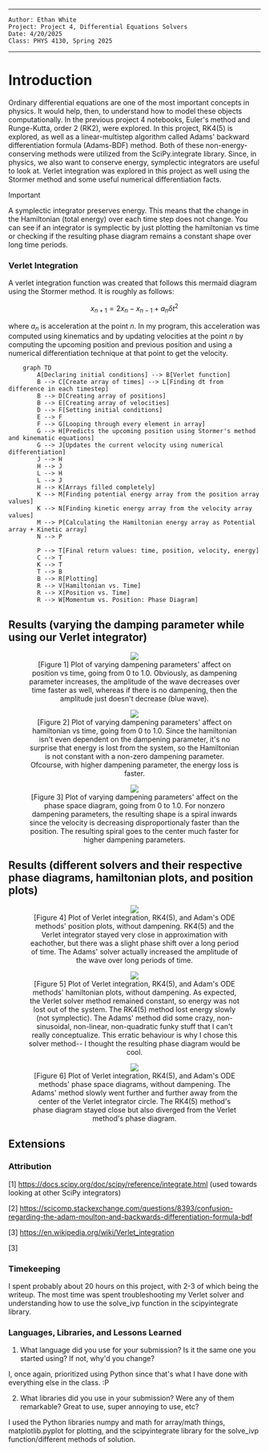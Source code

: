 

---
    Author: Ethan White
    Project: Project 4, Differential Equations Solvers
    Date: 4/20/2025
    Class: PHYS 4130, Spring 2025
---


# Introduction

Ordinary differential equations are one of the most important concepts in physics. It would help, then, to understand how to model these objects computationally. In the previous project 4 notebooks, Euler's method and Runge-Kutta, order 2 (RK2), were explored. In this project, RK4(5) is explored, as well as a linear-multistep algorithm called Adams' backward differentiation formula (Adams-BDF) method. Both of these non-energy-conserving methods were utilized from the SciPy.integrate library. Since, in physics, we also want to conserve energy, symplectic integrators are useful to look at. Verlet integration was explored in this project as well using the Stormer method and some useful numerical differentiation facts. 

> [!IMPORTANT]
> A symplectic integrator preserves energy. This means that the change in the Hamiltonian (total energy) over each time step does not change. You can see if an integrator is symplectic by just plotting the hamiltonian vs time or checking if the resulting phase diagram remains a constant shape over long time periods.

### Verlet Integration

A verlet integration function was created that follows this mermaid diagram using the Stormer method. It is roughly as follows:

$$
x_{n+1}=2x_n-x_{n-1}+a_n\delta t^2
$$

where $a_n$ is acceleration at the point $n$. In my program, this acceleration was computed using kinematics and by updating velocities at the point $n$ by computing the upcoming position and previous position and using a numerical differentiation technique at that point to get the velocity.

```mermaid
    graph TD
        A[Declaring initial conditions] --> B[Verlet function]
        B --> C[Create array of times] --> L[Finding dt from difference in each timestep] 
        B --> D[Creating array of positions]
        B --> E[Creating array of velocities]
        D --> F[Setting initial conditions]
        E --> F
        F --> G[Looping through every element in array]
        G --> H[Predicts the upcoming position using Stormer's method and kinematic equations]
        G --> J[Updates the current velocity using numerical differentiation]
        J --> H
        H --> J
        L --> H
        L --> J
        H --> K[Arrays filled completely]
        K --> M[Finding potential energy array from the position array values]
        K --> N[Finding kinetic energy array from the velocity array values]
        M --> P[Calculating the Hamiltonian energy array as Potential array + Kinetic array]
        N --> P

        P --> T[Final return values: time, position, velocity, energy]
        C --> T
        K --> T
        T --> B
        B --> R[Plotting]
        R --> V[Hamiltonian vs. Time]
        R --> X[Position vs. Time]
        R --> W[Momentum vs. Position: Phase Diagram]
```

## Results (varying the damping parameter while using our Verlet integrator)

<figure align="center">
  <img src=Images/PositionsB.png>
  <figcaption align="center">[Figure 1] Plot of varying dampening parameters' affect on position vs time, going from 0 to 1.0. Obviously, as dampening parameter increases, the amplitude of the wave decreases over time faster as well, whereas if there is no dampening, then the amplitude just doesn't decrease (blue wave). </figcaption>
</figure>

<p></p>

<figure align="center">
  <img src=Images/HamiltoniansB.png>
  <figcaption align="center">[Figure 2] Plot of varying dampening parameters' affect on hamiltonian vs time, going from 0 to 1.0. Since the hamiltonian isn't even dependent on the dampening parameter, it's no surprise that energy is lost from the system, so the Hamiltonian is not constant with a non-zero dampening parameter. Ofcourse, with higher dampening parameter, the energy loss is faster. </figcaption>
</figure>

<p></p>

<figure align="center">
  <img src=Images/PhasesB.png>
  <figcaption align="center">[Figure 3] Plot of varying dampening parameters' affect on the phase space diagram, going from 0 to 1.0. For nonzero dampening parameters, the resulting shape is a spiral inwards since the velocity is decreasing disproportionaly faster than the position. The resulting spiral goes to the center much faster for higher dampening parameters. </figcaption>
</figure>

## Results (different solvers and their respective phase diagrams, hamiltonian plots, and position plots)

<figure align="center">
  <img src=Images/SolversPosition.png>
  <figcaption align="center">[Figure 4] Plot of Verlet integration, RK4(5), and Adam's ODE methods' position plots, without dampening. RK4(5) and the Verlet integrator stayed very close in approximation with eachother, but there was a slight phase shift over a long period of time. The Adams' solver actually increased the amplitude of the wave over long periods of time. </figcaption>
</figure>

<p></p>

<figure align="center">
  <img src=Images/SolversHamiltonian.png>
  <figcaption align="center">[Figure 5] Plot of Verlet integration, RK4(5), and Adam's ODE methods' hamiltonian plots, without dampening. As expected, the Verlet solver method remained constant, so energy was not lost out of the system. The RK4(5) method lost energy slowly (not symplectic). The Adams' method did some crazy, non-sinusoidal, non-linear, non-quadratic funky stuff that I can't really conceptualize. This erratic behaviour is why I chose this solver method-- I thought the resulting phase diagram would be cool. </figcaption>
</figure>

<p></p>

<figure align="center">
  <img src=Images/SolversPhase.png>
  <figcaption align="center">[Figure 6] Plot of Verlet integration, RK4(5), and Adam's ODE methods' phase space diagrams, without dampening. The Adams' method slowly went further and further away from the center of the Verlet integrator circle. The RK4(5) method's phase diagram stayed close but also diverged from the Verlet method's phase diagram.</figcaption>
</figure>

## Extensions

### Attribution

[1] https://docs.scipy.org/doc/scipy/reference/integrate.html (used towards looking at other SciPy integrators)

[2] https://scicomp.stackexchange.com/questions/8393/confusion-regarding-the-adam-moulton-and-backwards-differentiation-formula-bdf

[3] https://en.wikipedia.org/wiki/Verlet_integration

[3]

### Timekeeping

  I spent probably about 20 hours on this project, with 2-3 of which being the writeup. The most time was spent troubleshooting my Verlet solver and understanding how to use the solve_ivp function in the scipyintegrate library. 

### Languages, Libraries, and Lessons Learned

1. What language did you use for your submission? Is it the same one you started using? If not, why'd you change?

  I, once again, prioritized using Python since that's what I have done with everything else in the class. :P
  
2. What libraries did you use in your submission? Were any of them remarkable? Great to use, super annoying to use, etc?

  I used the Python libraries numpy and math for array/math things, matplotlib.pyplot for plotting, and the scipyintegrate library for the solve_ivp function/different methods of solution.

